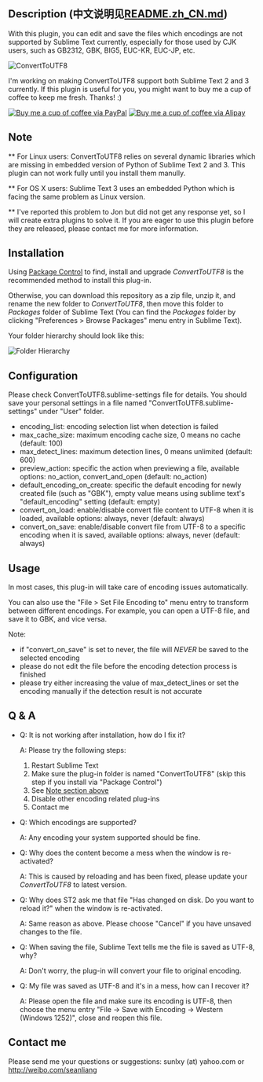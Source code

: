 Description (中文说明见[README.zh_CN.md](https://github.com/seanliang/ConvertToUTF8/blob/master/README.zh_CN.md))
------------------
With this plugin, you can edit and save the files which encodings are not supported by Sublime Text currently, especially for those used by CJK users, such as GB2312, GBK, BIG5, EUC-KR, EUC-JP, etc.

![ConvertToUTF8](http://dl.dropbox.com/u/31937639/ConvertToUTF8/ConvertToUTF8.gif)

I'm working on making ConvertToUTF8 support both Sublime Text 2 and 3 currently. If this plugin is useful for you, you might want to buy me a cup of coffee to keep me fresh. Thanks! :)

[![Buy me a cup of coffee via PayPal](https://www.paypalobjects.com/en_US/i/btn/btn_donate_LG.gif)](https://www.paypal.com/cgi-bin/webscr?cmd=_donations&business=GP6Y25N7Q9E26&lc=US&item_name=Buy%20me%20a%20cup%20of%20coffee&item_number=ConvertToUTF8&no_note=0&currency_code=USD&bn=PP%2dDonationsBF%3abtn_donate_LG%2egif%3aNonHostedGuest)
[![Buy me a cup of coffee via Alipay](http://dl.dropbox.com/u/31937639/alipay.png)](https://me.alipay.com/seanliang)

Note
------------------
** For Linux users: ConvertToUTF8 relies on several dynamic libraries which are missing in embedded version of Python of Sublime Text 2 and 3. This plugin can not work fully until you install them manully.

** For OS X users: Sublime Text 3 uses an embedded Python which is facing the same problem as Linux version.

** I've reported this problem to Jon but did not get any response yet, so I will create extra plugins to solve it. If you are eager to use this plugin before they are released, please contact me for more information.

Installation
------------------
Using [Package Control](http://wbond.net/sublime_packages/package_control) to find, install and upgrade *ConvertToUTF8* is the recommended method to install this plug-in.

Otherwise, you can download this repository as a zip file, unzip it, and rename the new folder to *ConvertToUTF8*, then move this folder to *Packages* folder of Sublime Text (You can find the *Packages* folder by clicking "Preferences > Browse Packages" menu entry in Sublime Text).

Your folder hierarchy should look like this:

![Folder Hierarchy](http://dl.dropbox.com/u/31937639/ConvertToUTF8/hierarchy.png)

Configuration
------------------
Please check ConvertToUTF8.sublime-settings file for details. You should save your personal settings in a file named "ConvertToUTF8.sublime-settings" under "User" folder.

* encoding_list: encoding selection list when detection is failed
* max_cache_size: maximum encoding cache size, 0 means no cache (default: 100)
* max_detect_lines: maximum detection lines, 0 means unlimited (default: 600)
* preview_action: specific the action when previewing a file, available options: no_action, convert_and_open (default: no_action)
* default_encoding_on_create: specific the default encoding for newly created file (such as "GBK"), empty value means using sublime text's "default_encoding" setting (default: empty)
* convert_on_load: enable/disable convert file content to UTF-8 when it is loaded, available options: always, never (default: always)
* convert_on_save: enable/disable convert file from UTF-8 to a specific encoding when it is saved, available options: always, never (default: always)

Usage
------------------
In most cases, this plug-in will take care of encoding issues automatically.

You can also use the "File > Set File Encoding to" menu entry to transform between different encodings. For example, you can open a UTF-8 file, and save it to GBK, and vice versa.

Note:
* if "convert_on_save" is set to never, the file will *NEVER* be saved to the selected encoding
* please do not edit the file before the encoding detection process is finished
* please try either increasing the value of max_detect_lines or set the encoding manually if the detection result is not accurate


Q & A
------------------
* Q: It is not working after installation, how do I fix it?

  A: Please try the following steps:
  1. Restart Sublime Text
  2. Make sure the plug-in folder is named "ConvertToUTF8" (skip this step if you install via "Package Control")
  3. See [Note section above](#note)
  4. Disable other encoding related plug-ins
  5. Contact me

* Q: Which encodings are supported?

  A: Any encoding your system supported should be fine.

* Q: Why does the content become a mess when the window is re-activated?

  A: This is caused by reloading and has been fixed, please update your *ConvertToUTF8* to latest version.

* Q: Why does ST2 ask me that file "Has changed on disk. Do you want to reload it?" when the window is re-activated.

  A: Same reason as above. Please choose "Cancel" if you have unsaved changes to the file.

* Q: When saving the file, Sublime Text tells me the file is saved as UTF-8, why?

  A: Don't worry, the plug-in will convert your file to original encoding.

* Q: My file was saved as UTF-8 and it's in a mess, how can I recover it?

  A: Please open the file and make sure its encoding is UTF-8, then choose the menu entry "File -> Save with Encoding -> Western (Windows 1252)", close and reopen this file.

Contact me
------------------
Please send me your questions or suggestions: sunlxy (at) yahoo.com or http://weibo.com/seanliang
